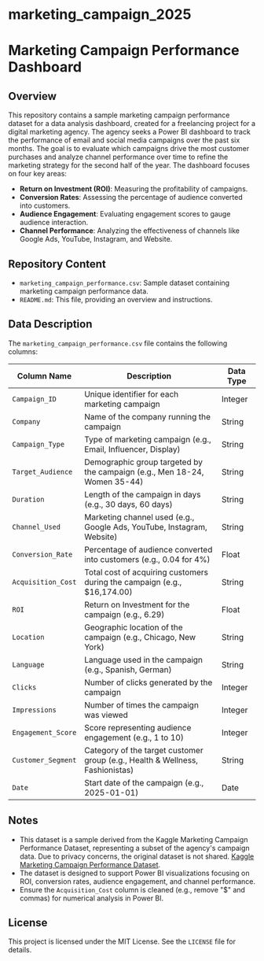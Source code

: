 # marketing_campaign_2025

# Marketing Campaign Performance Dashboard

## Overview

This repository contains a sample marketing campaign performance dataset for a data analysis dashboard, created for a freelancing project for a digital marketing agency. The agency seeks a Power BI dashboard to track the performance of email and social media campaigns over the past six months. The goal is to evaluate which campaigns drive the most customer purchases and analyze channel performance over time to refine the marketing strategy for the second half of the year. The dashboard focuses on four key areas:

- **Return on Investment (ROI)**: Measuring the profitability of campaigns.
- **Conversion Rates**: Assessing the percentage of audience converted into customers.
- **Audience Engagement**: Evaluating engagement scores to gauge audience interaction.
- **Channel Performance**: Analyzing the effectiveness of channels like Google Ads, YouTube, Instagram, and Website.

## Repository Content

- `marketing_campaign_performance.csv`: Sample dataset containing marketing campaign performance data.
- `README.md`: This file, providing an overview and instructions.

## Data Description

The `marketing_campaign_performance.csv` file contains the following columns:

| Column Name         | Description                                                                 | Data Type  |
|---------------------|-----------------------------------------------------------------------------|------------|
| `Campaign_ID`       | Unique identifier for each marketing campaign                                | Integer    |
| `Company`           | Name of the company running the campaign                                    | String     |
| `Campaign_Type`     | Type of marketing campaign (e.g., Email, Influencer, Display)                | String     |
| `Target_Audience`   | Demographic group targeted by the campaign (e.g., Men 18-24, Women 35-44)   | String     |
| `Duration`          | Length of the campaign in days (e.g., 30 days, 60 days)                     | String     |
| `Channel_Used`      | Marketing channel used (e.g., Google Ads, YouTube, Instagram, Website)       | String     |
| `Conversion_Rate`   | Percentage of audience converted into customers (e.g., 0.04 for 4%)         | Float      |
| `Acquisition_Cost`  | Total cost of acquiring customers during the campaign (e.g., $16,174.00)    | String     |
| `ROI`               | Return on Investment for the campaign (e.g., 6.29)                          | Float      |
| `Location`          | Geographic location of the campaign (e.g., Chicago, New York)               | String     |
| `Language`          | Language used in the campaign (e.g., Spanish, German)                       | String     |
| `Clicks`            | Number of clicks generated by the campaign                                  | Integer    |
| `Impressions`       | Number of times the campaign was viewed                                    | Integer    |
| `Engagement_Score`  | Score representing audience engagement (e.g., 1 to 10)                     | Integer    |
| `Customer_Segment`  | Category of the target customer group (e.g., Health & Wellness, Fashionistas)| String     |
| `Date`              | Start date of the campaign (e.g., 2025-01-01)                              | Date       |

## Notes

- This dataset is a sample derived from the Kaggle Marketing Campaign Performance Dataset, representing a subset of the agency's campaign data. Due to privacy concerns, the original dataset is not shared. [Kaggle Marketing Campaign Performance Dataset](https://www.kaggle.com/datasets/username/marketing-campaign-performance-dataset).
- The dataset is designed to support Power BI visualizations focusing on ROI, conversion rates, audience engagement, and channel performance.
- Ensure the `Acquisition_Cost` column is cleaned (e.g., remove "$" and commas) for numerical analysis in Power BI.

## License

This project is licensed under the MIT License. See the `LICENSE` file for details.
